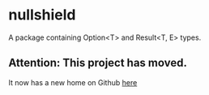 # nullshield

A package containing Option&lt;T&gt; and Result&lt;T, E&gt; types.

## Attention: This project has moved. ##

It now has a new home on Github [here](https://www.github.com/iwburns/tupperware)
